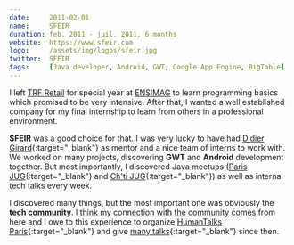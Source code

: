 ```yaml
---
date:     2011-02-01
name:     SFEIR
duration: feb. 2011 - juil. 2011, 6 months
website:  https://www.sfeir.com
logo:     /assets/img/logos/sfeir.jpg
twitter:  SFEIR
tags:     [Java developer, Android, GWT, Google App Engine, BigTable]
---
```


I left [TRF Retail](#trf-retail) for special year at [ENSIMAG](#ensimag) to learn programming basics which promised to be very intensive.
After that, I wanted a well established company for my final internship to learn from others in a professional environment.

**SFEIR** was a good choice for that. I was very lucky to have had [Didier Girard](https://linkedin.com/in/didiergirard){:target="_blank"} as mentor and a nice team of interns to work with.
We worked on many projects, discovering **GWT** and **Android** development together. But most importantly, I discovered Java meetups
([Paris JUG](https://www.parisjug.org){:target="_blank"} and [Ch'ti JUG](https://chtijug.org){:target="_blank"}) as well as internal tech talks every week.

I discovered many things, but the most important one was obviously the **tech community**.
I think my connection with the community comes from here and I owe to this experience to
organize [HumanTalks Paris](https://gospeak.io/groups/humantalks-paris){:target="_blank"} and
give [many talks](https://gospeak.io/speakers/loicknuchel#speaking-history){:target="_blank"} since then.
